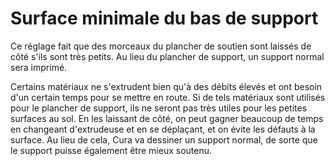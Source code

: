 Surface minimale du bas de support
====
Ce réglage fait que des morceaux du plancher de soutien sont laissés de côté s'ils sont très petits. Au lieu du plancher de support, un support normal sera imprimé.

Certains matériaux ne s'extrudent bien qu'à des débits élevés et ont besoin d'un certain temps pour se mettre en route. Si de tels matériaux sont utilisés pour le plancher de support, ils ne seront pas très utiles pour les petites surfaces au sol. En les laissant de côté, on peut gagner beaucoup de temps en changeant d'extrudeuse et en se déplaçant, et on évite les défauts à la surface. Au lieu de cela, Cura va dessiner un support normal, de sorte que le support puisse également être mieux soutenu.
